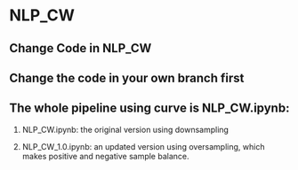 # NLP_CW

## Change Code in NLP_CW

## Change the code in your own branch first

## The whole pipeline using curve is NLP_CW.ipynb:

1. NLP_CW.ipynb: the  original version using downsampling

2.  NLP_CW_1.0.ipynb: an updated version using oversampling, which makes positive and negative sample balance.
